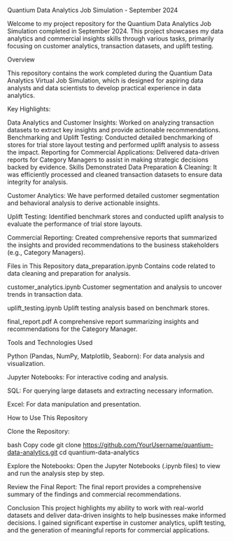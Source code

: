 Quantium Data Analytics Job Simulation - September 2024

Welcome to my project repository for the Quantium Data Analytics Job Simulation completed in September 2024. This project showcases my data analytics and commercial insights skills through various tasks, primarily focusing on customer analytics, transaction datasets, and uplift testing.


Overview

This repository contains the work completed during the Quantium Data Analytics Virtual Job Simulation, which is designed for aspiring data analysts and data scientists to develop practical experience in data analytics.

Key Highlights:

Data Analytics and Customer Insights: Worked on analyzing transaction datasets to extract key insights and provide actionable recommendations.
Benchmarking and Uplift Testing: Conducted detailed benchmarking of stores for trial store layout testing and performed uplift analysis to assess the impact.
Reporting for Commercial Applications: Delivered data-driven reports for Category Managers to assist in making strategic decisions backed by evidence.
Skills Demonstrated
Data Preparation & Cleaning:
It was efficiently processed and cleaned transaction datasets to ensure data integrity for analysis.

Customer Analytics:
We have performed detailed customer segmentation and behavioral analysis to derive actionable insights.

Uplift Testing:
Identified benchmark stores and conducted uplift analysis to evaluate the performance of trial store layouts.

Commercial Reporting:
Created comprehensive reports that summarized the insights and provided recommendations to the business stakeholders (e.g., Category Managers).

Files in This Repository
data_preparation.ipynb
Contains code related to data cleaning and preparation for analysis.

customer_analytics.ipynb
Customer segmentation and analysis to uncover trends in transaction data.

uplift_testing.ipynb
Uplift testing analysis based on benchmark stores.

final_report.pdf
A comprehensive report summarizing insights and recommendations for the Category Manager.

Tools and Technologies Used

Python (Pandas, NumPy, Matplotlib, Seaborn): For data analysis and visualization.

Jupyter Notebooks: For interactive coding and analysis.

SQL: For querying large datasets and extracting necessary information.

Excel: For data manipulation and presentation.

How to Use This Repository

Clone the Repository:

bash
Copy code
git clone https://github.com/YourUsername/quantium-data-analytics.git
cd quantium-data-analytics

Explore the Notebooks: Open the Jupyter Notebooks (.ipynb files) to view and run the analysis step by step.

Review the Final Report: The final report provides a comprehensive summary of the findings and commercial recommendations.

Conclusion
This project highlights my ability to work with real-world datasets and deliver data-driven insights to help businesses make informed decisions. I gained significant expertise in customer analytics, uplift testing, and the generation of meaningful reports for commercial applications.










